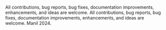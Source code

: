  All contributions, bug reports, bug fixes, documentation improvements, enhancements, and ideas are welcome.
 All contributions, bug reports, bug fixes, documentation improvements, enhancements, and ideas are welcome.
Manil 2024.
